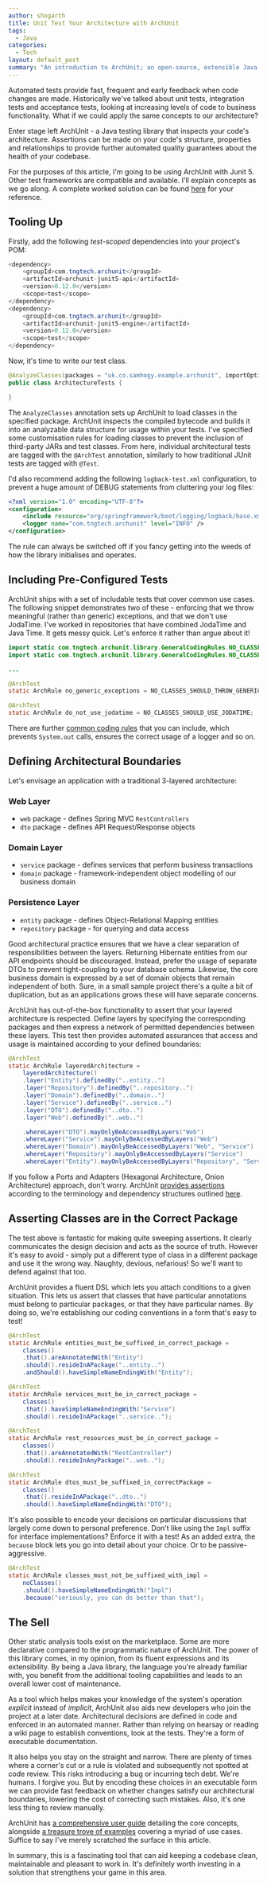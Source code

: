 ```yaml
---
author: shogarth
title: Unit Test Your Architecture with ArchUnit
tags:
  - Java
categories:
  - Tech
layout: default_post
summary: "An introduction to ArchUnit; an open-source, extensible Java unit testing library for enforcing your architectural and coding rules."
---
```


Automated tests provide fast, frequent and early feedback when code changes are made. Historically we've talked about unit tests, integration tests and acceptance tests, looking at increasing levels of code to business functionality. What if we could apply the same concepts to our architecture?

Enter stage left ArchUnit - a Java testing library that inspects your code's architecture. Assertions can be made on your code's structure, properties and relationships to provide further automated quality guarantees about the health of your codebase.

For the purposes of this article, I'm going to be using ArchUnit with Junit 5. Other test frameworks are compatible and available. I'll explain concepts as we go along. A complete worked solution can be found [here](https://github.com/sh1989/archunit-example) for your reference.

## Tooling Up
Firstly, add the following *test-scoped* dependencies into your project's POM:

~~~java
<dependency>
    <groupId>com.tngtech.archunit</groupId>
    <artifactId>archunit-junit5-api</artifactId>
    <version>0.12.0</version>
    <scope>test</scope>
</dependency>
<dependency>
    <groupId>com.tngtech.archunit</groupId>
    <artifactId>archunit-junit5-engine</artifactId>
    <version>0.12.0</version>
    <scope>test</scope>
</dependency>
~~~

Now, it's time to write our test class.

~~~java
@AnalyzeClasses(packages = "uk.co.samhogy.example.archunit", importOptions = { ImportOption.DoNotIncludeTests.class, ImportOption.DoNotIncludeJars.class })
public class ArchitectureTests {

}
~~~

The `AnalyzeClasses` annotation sets up ArchUnit to load classes in the specified package. ArchUnit inspects the compiled bytecode and builds it into an analyzable data structure for usage within your tests. I've specified some customisation rules for loading classes to prevent the inclusion of third-party JARs and test classes.
From here, individual architectural tests are tagged with the `@ArchTest` annotation, similarly to how traditional JUnit tests are tagged with `@Test`.

I'd also recommend adding the following `logback-test.xml` configuration, to prevent a huge amount of DEBUG statements from cluttering your log files:

~~~xml
<?xml version="1.0" encoding="UTF-8"?>
<configuration>
    <include resource="org/springframework/boot/logging/logback/base.xml" />
    <logger name="com.tngtech.archunit" level="INFO" />
</configuration>
~~~

The rule can always be switched off if you fancy getting into the weeds of how the library initialises and operates.

## Including Pre-Configured Tests

ArchUnit ships with a set of includable tests that cover common use cases. The following snippet demonstrates two of these - enforcing that we throw meaningful (rather than generic) exceptions, and that we don't use JodaTime. I've worked in repositories that have combined JodaTime and Java Time. It gets messy quick. Let's enforce it rather than argue about it!

~~~java
import static com.tngtech.archunit.library.GeneralCodingRules.NO_CLASSES_SHOULD_THROW_GENERIC_EXCEPTIONS;
import static com.tngtech.archunit.library.GeneralCodingRules.NO_CLASSES_SHOULD_USE_JODATIME;

...

@ArchTest
static ArchRule no_generic_exceptions = NO_CLASSES_SHOULD_THROW_GENERIC_EXCEPTIONS;

@ArchTest
static ArchRule do_not_use_jodatime = NO_CLASSES_SHOULD_USE_JODATIME;
~~~

There are further [common coding rules](https://static.javadoc.io/com.tngtech.archunit/archunit/0.12.0/com/tngtech/archunit/library/GeneralCodingRules.html) that you can include, which prevents `System.out` calls, ensures the correct usage of a logger and so on.

## Defining Architectural Boundaries

Let's envisage an application with a traditional 3-layered architecture:

### Web Layer
* `web` package - defines Spring MVC `RestControllers`
* `dto` package - defines API Request/Response objects

### Domain Layer
* `service` package - defines services that perform business transactions
* `domain` package - framework-independent object modelling of our business domain

### Persistence Layer
* `entity` package - defines Object-Relational Mapping entities
* `repository` package - for querying and data access

Good architectural practice ensures that we have a clear separation of responsibilities between the layers. Returning Hibernate entities from our API endpoints should be discouraged. Instead, prefer the usage of separate DTOs to prevent tight-coupling to your database schema. Likewise, the core business domain is expressed by a set of domain objects that remain independent of both. Sure, in a small sample project there's a quite a bit of duplication, but as an applications grows these will have separate concerns.

ArchUnit has out-of-the-box functionality to assert that your layered architecture is respected. Define layers by specifying the corresponding packages and then express a network of permitted dependencies between these layers. This test then provides automated assurances that access and usage is maintained according to your defined boundaries:

~~~java
@ArchTest
static ArchRule layeredArchitecture = 
    layeredArchitecture()
    .layer("Entity").definedBy("..entity..")
    .layer("Repository").definedBy("..repository..")
    .layer("Domain").definedBy("..domain..")
    .layer("Service").definedBy("..service..")
    .layer("DTO").definedBy("..dto..")
    .layer("Web").definedBy("..web..")

    .whereLayer("DTO").mayOnlyBeAccessedByLayers("Web")
    .whereLayer("Service").mayOnlyBeAccessedByLayers("Web")
    .whereLayer("Domain").mayOnlyBeAccessedByLayers("Web", "Service")
    .whereLayer("Repository").mayOnlyBeAccessedByLayers("Service")
    .whereLayer("Entity").mayOnlyBeAccessedByLayers("Repository", "Service");
~~~

If you follow a Ports and Adapters (Hexagonal Architecture, Onion Architecture) approach, don't worry. ArchUnit [provides assertions](https://www.archunit.org/userguide/html/000_Index.html#_onion_architecture) according to the terminology and dependency structures outlined [here](https://jeffreypalermo.com/2008/07/the-onion-architecture-part-1/).

## Asserting Classes are in the Correct Package

The test above is fantastic for making quite sweeping assertions. It clearly communicates the design decision and acts as the source of truth. However it's easy to avoid - simply put a different type of class in a different package and use it the wrong way. Naughty, devious, nefarious! So we'll want to defend against that too.

ArchUnit provides a fluent DSL which lets you attach conditions to a given situation. This lets us assert that classes that have particular annotations must belong to particular packages, or that they have particular names. By doing so, we're establishing our coding conventions in a form that's easy to test!

~~~java
@ArchTest
static ArchRule entities_must_be_suffixed_in_correct_package = 
    classes()
    .that().areAnnotatedWith("Entity")
    .should().resideInAPackage("..entity..")
    .andShould().haveSimpleNameEndingWith("Entity");

@ArchTest
static ArchRule services_must_be_in_correct_package = 
    classes()
    .that().haveSimpleNameEndingWith("Service")
    .should().resideInAPackage("..service..");

@ArchTest
static ArchRule rest_resources_must_be_in_correct_package = 
    classes()
    .that().areAnnotatedWith("RestController")
    .should().resideInAnyPackage("..web..");

@ArchTest
static ArchRule dtos_must_be_suffixed_in_correctPackage = 
    classes()
    .that().resideInAPackage("..dto..")
    .should().haveSimpleNameEndingWith("DTO");
~~~

It's also possible to encode your decisions on particular discussions that largely come down to personal preference. Don't like using the `Impl` suffix for interface implementations? Enforce it with a test! As an added extra, the `because` block lets you go into detail about your choice. Or to be passive-aggressive.

~~~java
@ArchTest
static ArchRule classes_must_not_be_suffixed_with_impl = 
    noClasses()
    .should().haveSimpleNameEndingWith("Impl")
    .because("seriously, you can do better than that");
~~~

## The Sell

Other static analysis tools exist on the marketplace. Some are more declarative compared to the programmatic nature of ArchUnit. The power of this library comes, in my opinion, from its fluent expressions and its extensibility. By being a Java library, the language you're already familiar with, you benefit from the additional tooling capabilities and leads to an overall lower cost of maintenance.

As a tool which helps makes your knowledge of the system's operation *explicit* instead of *implicit*, ArchUnit also aids new developers who join the project at a later date. Architectural decisions are defined in code and enforced in an automated manner. Rather than relying on hearsay or reading a wiki page to establish conventions, look at the tests. They're a form of executable documentation.

It also helps you stay on the straight and narrow. There are plenty of times where a corner's cut or a rule is violated and subsequently not spotted at code review. This risks introducing a bug or incurring tech debt. We're humans. I forgive you. But by encoding these choices in an executable form we can provide fast feedback on whether changes satisfy our architectural boundaries, lowering the cost of correcting such mistakes. Also, it's one less thing to review manually.

ArchUnit has [a comprehensive user guide](https://www.archunit.org/userguide/html/000_Index.html) detailing the core concepts, alongside [a treasure trove of examples](https://github.com/TNG/ArchUnit-Examples) covering a myriad of use cases. Suffice to say I've merely scratched the surface in this article.

In summary, this is a fascinating tool that can aid keeping a codebase clean, maintainable and pleasant to work in. It's definitely worth investing in a solution that strengthens your game in this area.